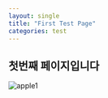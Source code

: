 ```yaml
---
layout: single
title: "First Test Page"
categories: test
---
```


## 첫번째 페이지입니다

![apple1](../../images/2022-06-06-first/apple1.jpeg)